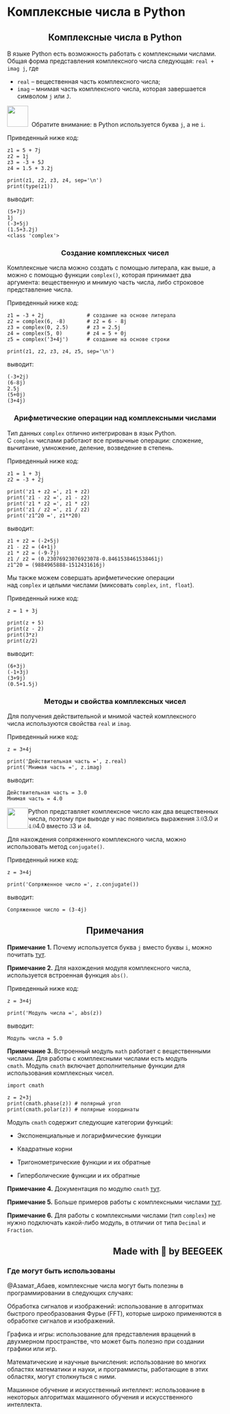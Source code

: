 # Комплексные числа в Python

<!----><span><h2 style="text-align: center;">Комплексные числа в Python</h2>

<p>В языке Python есть возможность работать с комплексными числами. Общая форма представления комплексного числа следующая: <code>real&nbsp;+ imag&nbsp;j</code>, где</p>

<ul>
	<li><code>real</code>&nbsp;– вещественная часть комплексного числа;</li>
	<li><code>imag</code>&nbsp;– мнимая часть комплексного числа, которая завершается символом&nbsp;<code>j</code>&nbsp;или&nbsp;<code>J</code>.</li>
</ul>

<p><img alt="" height="49" src="https://ucarecdn.com/6b13fc82-52cb-4150-8811-90ea780defd8/" width="49">&nbsp; Обратите внимание: в Python используется буква&nbsp;<code>j</code>, а не&nbsp;<code>i</code>.</p>

<p>Приведенный&nbsp;ниже код:</p>

<pre><code class="language-python hljs">z1 = <span class="hljs-number">5</span> + <span class="hljs-number">7j</span>
z2 = <span class="hljs-number">1j</span>
z3 = <span class="hljs-number">-3</span> + <span class="hljs-number">5J</span>
z4 = <span class="hljs-number">1.5</span> + <span class="hljs-number">3.2j</span>

print(z1, z2, z3, z4, sep=<span class="hljs-string">'\n'</span>)
print(type(z1))</code></pre>

<p>выводит:</p>

<pre><code class="language-no-highlight hljs">(5+7j)
1j
(-3+5j)
(1.5+3.2j)
&lt;class 'complex'&gt;</code></pre>

<h3 style="text-align: center;">Создание комплексных чисел</h3>

<p>Комплексные числа можно создать с помощью литерала, как выше, а можно с помощью функции <code>complex()</code>, которая принимает два аргумента: вещественную и мнимую часть числа, либо строковое представление числа.</p>

<p>Приведенный ниже код:</p>

<pre><code class="language-python hljs">z1 = <span class="hljs-number">-3</span> + <span class="hljs-number">2j</span>              <span class="hljs-comment"># создание на основе литерала</span>
z2 = complex(<span class="hljs-number">6</span>, <span class="hljs-number">-8</span>)       <span class="hljs-comment"># z2 = 6 - 8j</span>
z3 = complex(<span class="hljs-number">0</span>, <span class="hljs-number">2.5</span>)      <span class="hljs-comment"># z3 = 2.5j</span>
z4 = complex(<span class="hljs-number">5</span>, <span class="hljs-number">0</span>)        <span class="hljs-comment"># z4 = 5 + 0j</span>
z5 = complex(<span class="hljs-string">'3+4j'</span>)      <span class="hljs-comment"># создание на основе строки</span>

print(z1, z2, z3, z4, z5, sep=<span class="hljs-string">'\n'</span>)</code></pre>

<p>выводит:</p>

<pre><code class="language-no-highlight hljs">(-3+2j)
(6-8j)
2.5j
(5+0j)
(3+4j)</code></pre>

<h3 style="text-align: center;">Арифметические операции над комплексными числами</h3>

<p>Тип данных&nbsp;<code>complex</code>&nbsp;отлично интегрирован в язык Python. С&nbsp;<code>complex</code>&nbsp;числами работают все привычные операции: сложение, вычитание, умножение, деление, возведение в степень.</p>

<p>Приведенный ниже код:</p>

<pre><code class="language-python hljs">z1 = <span class="hljs-number">1</span> + <span class="hljs-number">3j</span>
z2 = <span class="hljs-number">-3</span> + <span class="hljs-number">2j</span>

print(<span class="hljs-string">'z1 + z2 ='</span>, z1 + z2)
print(<span class="hljs-string">'z1 - z2 ='</span>, z1 - z2)
print(<span class="hljs-string">'z1 * z2 ='</span>, z1 * z2)
print(<span class="hljs-string">'z1 / z2 ='</span>, z1 / z2)
print(<span class="hljs-string">'z1^20 ='</span>, z1**<span class="hljs-number">20</span>)</code></pre>

<p>выводит:</p>

<pre><code class="language-python hljs">z1 + z2 = (<span class="hljs-number">-2</span>+<span class="hljs-number">5j</span>)
z1 - z2 = (<span class="hljs-number">4</span>+<span class="hljs-number">1j</span>)
z1 * z2 = (<span class="hljs-number">-9</span><span class="hljs-number">-7j</span>)
z1 / z2 = (<span class="hljs-number">0.23076923076923078</span><span class="hljs-number">-0.8461538461538461j</span>)
z1^<span class="hljs-number">20</span> = (<span class="hljs-number">9884965888</span><span class="hljs-number">-1512431616j</span>)</code></pre>

<p>Мы также можем совершать арифметические операции над&nbsp;<code>complex</code>&nbsp;и&nbsp;целыми числами (миксовать&nbsp;<code>complex</code>,&nbsp;<code>int, float</code>).</p>

<p>Приведенный ниже код:</p>

<pre><code class="language-python hljs">z = <span class="hljs-number">1</span> + <span class="hljs-number">3j</span>

print(z + <span class="hljs-number">5</span>)
print(z - <span class="hljs-number">2</span>)
print(<span class="hljs-number">3</span>*z)
print(z/<span class="hljs-number">2</span>)</code></pre>

<p>выводит:</p>

<pre><code class="language-no-highlight hljs">(6+3j)
(-1+3j)
(3+9j)
(0.5+1.5j)</code></pre>

<h3 style="text-align: center;">Методы и свойства комплексных чисел</h3>

<p>Для получения действительной&nbsp;и мнимой частей комплексного числа&nbsp;используются свойства&nbsp;<code>real</code>&nbsp;и&nbsp;<code>imag</code>.</p>

<p>Приведенный ниже код:</p>

<pre><code class="language-python hljs">z = <span class="hljs-number">3</span>+<span class="hljs-number">4j</span>

print(<span class="hljs-string">'Действительная часть ='</span>, z.real)
print(<span class="hljs-string">'Мнимая часть ='</span>, z.imag)</code></pre>

<p>выводит:</p>

<pre><code class="language-no-highlight hljs">Действительная часть = 3.0
Мнимая часть = 4.0</code></pre>

<p><img alt="" height="49" src="https://ucarecdn.com/ffc99838-c8e5-4d8a-ac8a-21695fa5473a/" style="float: left;" width="49">Python представляет комплексное число как два вещественных числа, поэтому при выводе у нас появились выражения <span><span class="katex"><span class="katex-mathml"><math xmlns="http://www.w3.org/1998/Math/MathML"><semantics><mrow><mn>3.0</mn></mrow><annotation encoding="application/x-tex">3.0</annotation></semantics></math></span><span class="katex-html" aria-hidden="true"><span class="base"><span class="strut" style="height: 0.64444em; vertical-align: 0em;"></span><span class="mord">3.0</span></span></span></span></span> и <span><span class="katex"><span class="katex-mathml"><math xmlns="http://www.w3.org/1998/Math/MathML"><semantics><mrow><mn>4.0</mn></mrow><annotation encoding="application/x-tex">4.0</annotation></semantics></math></span><span class="katex-html" aria-hidden="true"><span class="base"><span class="strut" style="height: 0.64444em; vertical-align: 0em;"></span><span class="mord">4.0</span></span></span></span></span> вместо <span><span class="katex"><span class="katex-mathml"><math xmlns="http://www.w3.org/1998/Math/MathML"><semantics><mrow><mn>3</mn></mrow><annotation encoding="application/x-tex">3</annotation></semantics></math></span><span class="katex-html" aria-hidden="true"><span class="base"><span class="strut" style="height: 0.64444em; vertical-align: 0em;"></span><span class="mord">3</span></span></span></span></span> и <span><span class="katex"><span class="katex-mathml"><math xmlns="http://www.w3.org/1998/Math/MathML"><semantics><mrow><mn>4</mn></mrow><annotation encoding="application/x-tex">4</annotation></semantics></math></span><span class="katex-html" aria-hidden="true"><span class="base"><span class="strut" style="height: 0.64444em; vertical-align: 0em;"></span><span class="mord">4</span></span></span></span></span>.</p>

<p>Для нахождения сопряженного комплексного числа, можно использовать метод&nbsp;<code>conjugate()</code>.</p>

<p>Приведенный ниже код:</p>

<pre><code class="language-python hljs">z = <span class="hljs-number">3</span>+<span class="hljs-number">4j</span>

print(<span class="hljs-string">'Сопряженное число ='</span>, z.conjugate())</code></pre>

<p>выводит:</p>

<pre><code class="language-no-highlight hljs">Сопряженное число = (3-4j)</code></pre>

<h2 style="text-align: center;">Примечания</h2>

<p><strong>Примечание 1.</strong> Почему используется буква <code>j</code> вместо буквы <code>i</code>, можно почитать <a href="https://stackoverflow.com/questions/24812444/why-are-complex-numbers-in-python-denoted-with-j-instead-of-i" rel="noopener noreferrer nofollow" target="_blank">тут</a>.</p>

<p><strong>Примечание 2.</strong> Для нахождения модуля комплексного числа, используется встроенная функция <code>abs()</code>.</p>

<p>Приведенный ниже код:</p>

<pre><code class="language-python hljs">z = <span class="hljs-number">3</span>+<span class="hljs-number">4j</span>

print(<span class="hljs-string">'Модуль числа ='</span>, abs(z))</code></pre>

<p>выводит:</p>

<pre><code class="language-no-highlight hljs">Модуль числа = 5.0</code></pre>

<p><strong>Примечание 3. </strong>Встроенный модуль <code>math</code>&nbsp;работает с вещественными числами. Для работы с комплексными числами есть модуль <code>cmath</code>.&nbsp;Модуль&nbsp;<code>cmath</code>&nbsp;включает дополнительные функции для использования комплексных чисел.</p>

<pre><code class="language-python hljs"><span class="hljs-keyword">import</span> cmath

z = <span class="hljs-number">2</span>+<span class="hljs-number">3j</span>
print(cmath.phase(z)) <span class="hljs-comment"># полярный угол</span>
print(cmath.polar(z)) <span class="hljs-comment"># полярные координаты</span></code></pre>

<p>Модуль <code>cmath</code> содержит следующие категории функций:</p>

<ul>
	<li>
	<p>Экспоненциальные и логарифмические функции</p>
	</li>
</ul>

<ul>
	<li>
	<p>Квадратные корни</p>
	</li>
	<li>
	<p>Тригонометрические функции и их обратные</p>
	</li>
	<li>
	<p>Гиперболические функции и их обратные</p>
	</li>
</ul>

<p><strong>Примечание 4.</strong> Документация по модулю <code>cmath</code> <a href="https://docs.python.org/3/library/cmath.html" rel="noopener noreferrer nofollow" target="_blank">тут</a>.</p>

<p><strong>Примечание 5.</strong> Больше примеров работы с комплексными числами <a href="https://www.askpython.com/python/python-complex-numbers" rel="noopener noreferrer nofollow" target="_blank">тут</a>.</p>

<p><strong>Примечание 6.</strong> Для работы с комплексными числами (тип <code>complex</code>) не нужно подключать какой-либо модуль, в&nbsp;отличии от типа <code>Decimal</code> и <code>Fraction</code>.</p>

<h2 style="text-align: right;"><strong>Made with&nbsp;💛 by&nbsp;BEEGEEK</strong></h2></span>


### Где могут быть использованы



@Азамат_Абаев, комплексные числа могут быть полезны в программировании в следующих случаях:

Обработка сигналов и изображений: использование в алгоритмах быстрого преобразования Фурье (FFT), которые широко применяются в обработке сигналов и изображений.

Графика и игры: использование для представления вращений в двухмерном пространстве, что может быть полезно при создании графики или игр.

Математические и научные вычисления: использование во многих областях математики и науки, и программисты, работающие в этих областях, могут столкнуться с ними.

Машинное обучение и искусственный интеллект: использование в некоторых алгоритмах машинного обучения и искусственного интеллекта.

